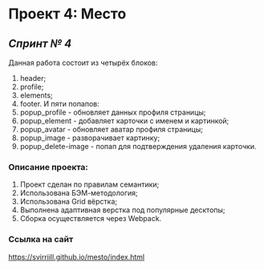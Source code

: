 # Проект 4: Место

## *Спринт № 4*
Данная работа состоит из четырёх блоков:
1. header;
2. profile;
3. elements;
4. footer.
И пяти попапов:
1. popup_profile - обновляет данных профиля страницы;
2. popup_element - добавляет карточки с именем и картинкой;
3. popup_avatar - обновляет аватар профиля страницы;
4. popup_image - разворачивает картинку;
5. popup_delete-image - попап для подтверждения удаления карточки.

### Описание проекта:
1. Проект сделан по правилам семантики;
2. Использована БЭМ-методология;
3. Использована Grid вёрстка;
4. Выполнена адаптивная верстка под популярные десктопы;
5. Сборка осуществляется через Webpack.

### Ссылка на сайт
https://svirriill.github.io/mesto/index.html